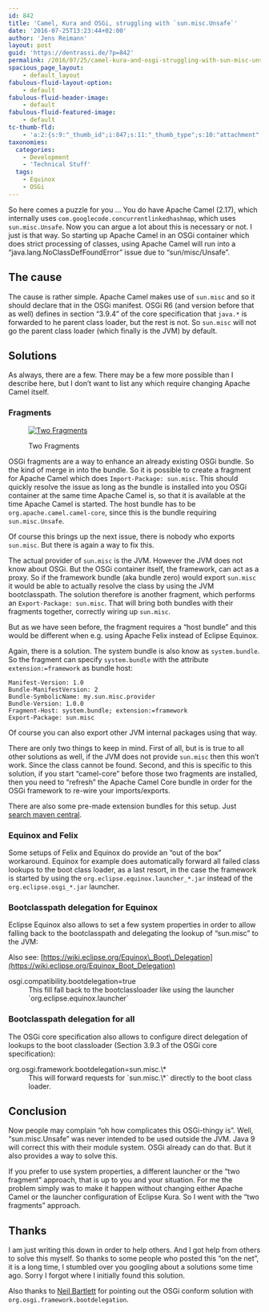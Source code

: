 ```yaml
---
id: 842
title: 'Camel, Kura and OSGi, struggling with `sun.misc.Unsafe`'
date: '2016-07-25T13:23:44+02:00'
author: 'Jens Reimann'
layout: post
guid: 'https://dentrassi.de/?p=842'
permalink: /2016/07/25/camel-kura-and-osgi-struggling-with-sun-misc-unsafe/
spacious_page_layout:
    - default_layout
fabulous-fluid-layout-option:
    - default
fabulous-fluid-header-image:
    - default
fabulous-fluid-featured-image:
    - default
tc-thumb-fld:
    - 'a:2:{s:9:"_thumb_id";i:847;s:11:"_thumb_type";s:10:"attachment";}'
taxonomies:
  categories:
    - Development
    - 'Technical Stuff'
  tags:
    - Equinox
    - OSGi
---
```


So here comes a puzzle for you … You do have Apache Camel (2.17), which internally uses `com.googlecode.concurrentlinkedhashmap`, which uses `sun.misc.Unsafe`. Now you can argue a lot about this is necessary or not. I just is that way. So starting up Apache Camel in an OSGi container which does strict processing of classes, using Apache Camel will run into a “java.lang.NoClassDefFoundError” issue due to “sun/misc/Unsafe”.

<!-- more -->

## The cause

The cause is rather simple. Apache Camel makes use of `sun.misc` and so it should declare that in the OSGi manifest. OSGi R6 (and version before that as well) defines in section “3.9.4” of the core specification that `java.*` is forwarded to he parent class loader, but the rest is not. So `sun.misc` will not go the parent class loader (which finally is the JVM) by default.

## Solutions

As always, there are a few. There may be a few more possible than I describe here, but I don’t want to list any which require changing Apache Camel itself.

### Fragments

<figure>

[![Two Fragments](https://dentrassi.de/wp-content/uploads/sun_misc_1.png)](https://dentrassi.de/2016/07/25/camel-kura-and-osgi-struggling-with-sun-misc-unsafe/sun_misc_1/)

<figcaption>Two Fragments</figcaption></figure>

OSGi fragments are a way to enhance an already existing OSGi bundle. So the kind of merge in into the bundle. So it is possible to create a fragment for Apache Camel which does `Import-Package: sun.misc`. This should quickly resolve the issue as long as the bundle is installed into you OSGi container at the same time Apache Camel is, so that it is available at the time Apache Camel is started. The host bundle has to be `org.apache.camel.camel-core`, since this is the bundle requiring `sun.misc.Unsafe`.

Of course this brings up the next issue, there is nobody who exports `sun.misc`. But there is again a way to fix this.

The actual provider of `sun.misc` is the JVM. However the JVM does not know about OSGi. But the OSGi container itself, the framework, can act as a proxy. So if the framework bundle (aka bundle zero) would export `sun.misc` it would be able to actually resolve the class by using the JVM bootclasspath. The solution therefore is another fragment, which performs an `Export-Package: sun.misc`. That will bring both bundles with their fragments together, correctly wiring up `sun.misc`.

But as we have seen before, the fragment requires a “host bundle” and this would be different when e.g. using Apache Felix instead of Eclipse Equinox.

Again, there is a solution. The system bundle is also know as `system.bundle`. So the fragment can specify `system.bundle` with the attribute `extension:=framework` as bundle host:

```
Manifest-Version: 1.0
Bundle-ManifestVersion: 2
Bundle-SymbolicName: my.sun.misc.provider
Bundle-Version: 1.0.0
Fragment-Host: system.bundle; extension:=framework
Export-Package: sun.misc
```

Of course you can also export other JVM internal packages using that way.

There are only two things to keep in mind. First of all, but is is true to all other solutions as well, if the JVM does not provide `sun.misc` then this won’t work. Since the class cannot be found. Second, and this is specific to this solution, if you start “camel-core” before those two fragments are installed, then you need to “refresh” the Apache Camel Core bundle in order for the OSGi framework to re-wire your imports/exports.

There are also some pre-made extension bundles for this setup. Just [search maven central](http://search.maven.org/#search|ga|1|sun.misc).

### Equinox and Felix

Some setups of Felix and Equinox do provide an “out of the box” workaround. Equinox for example does automatically forward all failed class lookups to the boot class loader, as a last resort, in the case the framework is started by using the `org.eclipse.equinox.launcher_*.jar` instead of the `org.eclipse.osgi_*.jar` launcher.

### Bootclasspath delegation for Equinox

Eclipse Equinox also allows to set a few system properties in order to allow falling back to the bootclasspath and delegating the lookup of “sun.misc” to the JVM:

Also see: [https://wiki.eclipse.org/Equinox\_Boot\_Delegation](https://wiki.eclipse.org/Equinox_Boot_Delegation)

<dl><dt>osgi.compatibility.bootdelegation=true</dt><dd>This fill fall back to the bootclassloader like using the launcher `org.eclipse.equinox.launcher`</dd></dl>

### Bootclasspath delegation for all

The OSGi core specification also allows to configure direct delegation of lookups to the boot classloader (Section 3.9.3 of the OSGi core specification):

<dl><dt>org.osgi.framework.bootdelegation=sun.misc.\*</dt><dd>This will forward requests for `sun.misc.\*` directly to the boot class loader.</dd></dl>

## Conclusion

Now people may complain “oh how complicates this OSGi-thingy is”. Well, “sun.misc.Unsafe” was never intended to be used outside the JVM. Java 9 will correct this with their module system. OSGi already can do that. But it also provides a way to solve this.

If you prefer to use system properties, a different launcher or the “two fragment” approach, that is up to you and your situation. For me the problem simply was to make it happen without changing either Apache Camel or the launcher configuration of Eclipse Kura. So I went with the “two fragments” approach.

## Thanks

I am just writing this down in order to help others. And I got help from others to solve this myself. So thanks to some people who posted this “on the net”, it is a long time, I stumbled over you googling about a solutions some time ago. Sorry I forgot where I initially found this solution.

Also thanks to [Neil Bartlett](https://twitter.com/nbartlett) for pointing out the OSGi conform solution with `org.osgi.framework.bootdelegation`.
